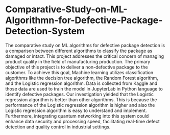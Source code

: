 # Comparative-Study-on-ML-Algorithmn-for-Defective-Package-Detection-System
  The comparative study on ML algorithms for defective package detection is a comparison between different algorithms to classify the package as damaged or intact. This project addresses the critical concern of managing product quality in the field of manufacturing production. The primary objective of this project is to deliver a non-defective package to the customer. To achieve this goal, Machine learning utilizes classification algorithms like the decision tree algorithm, the Random Forest algorithm, and the Logistic regression algorithm. Data is collected from Kaggle and those data are used to train the model in JupyterLab in Python language to identify defective packages. Our investigation yielded that the Logistic regression algorithm is better than other algorithms. This is because the performance of the Logistic regression algorithm is higher and also the Logistic regression algorithm is easy to understand and implement. Furthermore, integrating quantum networking into this system could enhance data security and processing speed, facilitating real-time defect detection and quality control in industrial settings.
